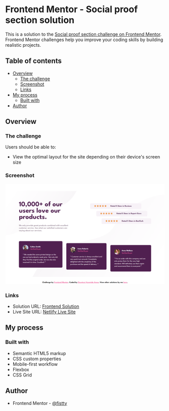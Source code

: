 # Frontend Mentor - Social proof section solution

This is a solution to the [Social proof section challenge on Frontend Mentor](https://www.frontendmentor.io/challenges/social-proof-section-6e0qTv_bA). Frontend Mentor challenges help you improve your coding skills by building realistic projects. 

## Table of contents

- [Overview](#overview)
  - [The challenge](#the-challenge)
  - [Screenshot](#screenshot)
  - [Links](#links)
- [My process](#my-process)
  - [Built with](#built-with)
- [Author](#author)

## Overview

### The challenge

Users should be able to:

- View the optimal layout for the site depending on their device's screen size

### Screenshot

![](./Screenshot.png)

### Links

- Solution URL: [Frontend Solution](https://www.frontendmentor.io/solutions/testimonials-grid-section-PPLELhktef)
- Live Site URL: [Netlify Live Site](https://fistty-testimonial-grid-layout.netlify.app/)

## My process

### Built with

- Semantic HTML5 markup
- CSS custom properties
- Mobile-first workflow
- Flexbox
- CSS Grid

## Author

- Frontend Mentor - [@fistty](https://www.frontendmentor.io/profile/fistty)
